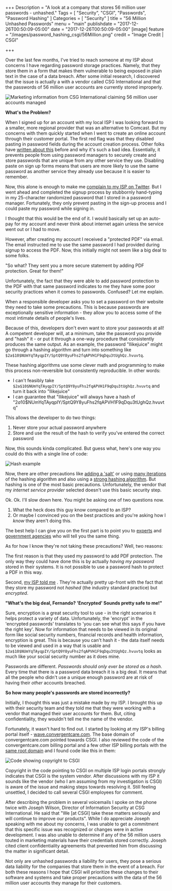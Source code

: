 +++
Description = "A look at a company that stores 56 million user passwords - unhashed."
Tags = [
  "Security",
  "CSGI",
  "Passwords",
  "Password Hashing"
]
Categories = [
  "Security"
]
title = "56 Million Unhashed Passwords"
menu = "main"
publishdate = "2017-12-26T00:50:09-05:00"
date = "2017-12-26T00:50:09-05:00"
[image]
    feature = "/images/password_hashing_csgi/56Million.png"
    credit = "Image Credit | CSGI"

+++

Over the last few months, I've tried to reach someone at my ISP about concerns I have regarding password storage practices. Namely, that they store them in a form that makes them vulnerable to being exposed in plain text in the case of a data breach. After some initial research, I discovered that the issue is actually a with a vendor called CSG International and that the passwords of 56 million user accounts are currently stored improperly.

<!--more-->

![Marketing information from CSG International claiming 56 million user accounts managed](/images/password_hashing_csgi/56Million.png)

**What's the Problem?**

When I signed up for an account with my local ISP I was looking forward to a smaller, more regional provider that was an alternative to Comcast. But my concerns with them quickly started when I went to create an online account through their customer portal. The first red flag was that they disabled pasting in password fields during the account creation process. Other folks have [written about this](https://www.troyhunt.com/the-cobra-effect-that-is-disabling/) before and why it's such a bad idea. Essentially, it prevents people from using password managers to securely create and store passwords that are unique from any other service they use. Disabling paste on sign up forms means that users are more likely to use the same password as another service they already use because it is easier to remember.

Now, this alone is enough to make me [complain to my ISP on Twitter](https://twitter.com/fmc_sea/status/894696342349422592). But I went ahead and completed the signup process by stubbornly hand-typing in my 25-character randomized password that I stored in a password manager. Fortunately, they only prevent pasting in the sign-up process and I could paste my password while signing in. 

I thought that this would be the end of it. I would basically set up an auto-pay for my account and never think about internet again unless the service went out or I had to move.

However, after creating my account I received a "protected PDF" via email. The email instructed me to use the same password I had provided during signup to access the PDF. Now, this initially might not seem like a big deal to some folks.

"So what? They sent you a more secure statement by adding PDF protection. Great for them!"

Unfortunately, the fact that they were able to add password protection to the PDF with that same password indicates to me they have some poor security practices when it comes to passwords. Confused? Let me explain. 

When a responsible developer asks you to set a password on their website they need to take some precautions. This is because passwords are exceptionally sensitive information - they allow you to access some of the most intimate details of people's lives. 

Because of this, developers don't even want to store your passwords at all! A competent developer will, at a minimum, take the password you provide and "hash" it - or put it through a one-way procedure that consistently produces the same output. As an example, the password "Ilikejuice" might go through a hashing algorithm and turn into something like `$2a$10$NUmYqTAyqpIY/SptQ9Y8yuFhs2fqAPVH1F9qDqu3tUghQz.hvuvtq`.

These hashing algorithms use some clever math and programming to make this process non-reversible but consistently reproducible. In other words:

- I can't feasibly take `$2a$10$NUmYqTAyqpIY/SptQ9Y8yuFhs2fqAPVH1F9qDqu3tUghQz.hvuvtq` and turn it back into "Ilikejuice" 
- I can guarantee that "Ilikejuice" will always have a hash of "$2a$10$NUmYqTAyqpIY/SptQ9Y8yuFhs2fqAPVH1F9qDqu3tUghQz.hvuvtq"  

This allows the developer to do two things:

1. Never store your actual password anywhere
2. Store and use the result of the hash to verify you've entered the correct password

Now, this sounds kinda complicated. But guess what, here's one way you could do this with a single line of code:

![Hash example](/images/password_hashing_csgi/hash.png)

Now, there are other precautions like [adding a 'salt'](https://en.wikipedia.org/wiki/Salt_(cryptography)) or using [many iterations](https://www.owasp.org/index.php/Password_Storage_Cheat_Sheet) of the hashing algorithm and also using a [strong hashing algorithm](https://www.owasp.org/index.php/Password_Storage_Cheat_Sheet#Leverage_an_adaptive_one-way_function). But hashing is one of the most basic precautions. Unfortunately, the vendor that my *internet service provider* selected doesn't use this basic security step.

Ok. Ok. I'll slow down here. You might be asking one of two questions now.

1. What the heck does this guy know compared to an ISP?
2. Or maybe I convinced you on the best practices and you're asking how I _know_ they aren't doing this.

The best help I can give you on the first part is to point you to [experts](https://www.troyhunt.com/our-password-hashing-has-no-clothes/) and [government agencies](https://pages.nist.gov/800-63-3/sp800-63b.html) who will tell you the same thing.

As for how I know they're not taking these precautions? Well, two reasons: 

The first reason is that they used my password to add PDF protection. The only way they could have done this is by actually _having my password_ stored in their systems. It is not possible to use a password hash to protect a PDF in this way.

Second, [my ISP told me](https://faq.wavehome.com/hc/en-us/articles/115002786213-How-is-my-password-safe-in-your-system-if-I-use-the-same-password-for-logging-into-my-Online-Account-Manager-and-to-open-my-Statement-when-it-is-emailed-to-me-)
.
They're actually pretty up-front with the fact that they store my password not _hashed_ (the industry standard practice) but _encrypted_. 

**"What's the big deal, Fernando? 'Encrypted' Sounds pretty safe to me!"**

Sure, encryption is a great security tool to use - in the right scenarios it helps protect a variety of data. Unfortunately, the 'encrypt' in the 'encrypted  passwords' translates to 'you can see what this says if you have the right key'. Now for information that needs to be viewed in its original form like social security numbers, financial records and health information, encryption is great. This is because you can't hash it - the data itself needs to be viewed and used in a way that is usable and `$2a$10$NUmYqTAyqpIY/SptQ9Y8yuFhs2fqAPVH1F9qDqu3tUghQz.hvuvtq` looks as much like your social security number as it does mine.

Passwords are different. *Passwords should only ever be stored as a hash*. Every time that there is a password data breach it is a big deal. It means that all the people who didn't use a unique enough password are at risk of having their _other_ accounts breached. 

**So how many people's passwords are stored incorrectly?**

Initially, I thought this was just a mistake made by my ISP. I brought this up with their security team and they told me that they were working with a vendor that managed their user accounts for them. But, citing confidentiality, they wouldn't tell me the name of the vendor.

Fortunately, it wasn't hard to find out. I started by looking at my ISP's billing portal itself - [wave.convergentcare.com](wave.convergentcare.com). The base domain of convergentcare.com pointed towards CSGI. I also reviewed the code of the convergentcare.com billing portal and a few other ISP billing portals with the [same root domain](https://www.google.com/search?q=convergentcare.com) and I found code like this in them:

![Code showing copyright to CSGI](/images/password_hashing_csgi/csg-copyright.png)

Copyright in the code pointing to CSGI on multiple ISP login portals strongly indicates that CSGI is the system vendor. After discussions with my ISP it sounds like the vendor (who I am assuming from my investigation is CSGI) is aware of the issue and making steps towards resolving it. Still feeling unsettled, I decided to call several CSGI employees for comment.

After describing the problem in several voicemails I spoke on the phone twice with Joseph Wilson, Director of Information Security at CSG International. He said that "We [at CSGI] take these matters seriously and will continue to improve our products". While I do appreciate Joseph speaking with me about my concerns, I was unable to get a commitment that this specific issue was recognized or changes were in active development. I was also unable to determine if any of the 56 million users touted in marketing materials have their credentials stored correctly. Joseph cited client confidentiality agreements that prevented him from discussing the matter in significant detail.

Not only are unhashed passwords a liability for users, they pose a serious data liability for the companies that store them in the event of a breach. For both these reasons I hope that CSGI will prioritize these changes to their software and systems and take proper precautions with the data of the 56 million user accounts they manage for their customers.